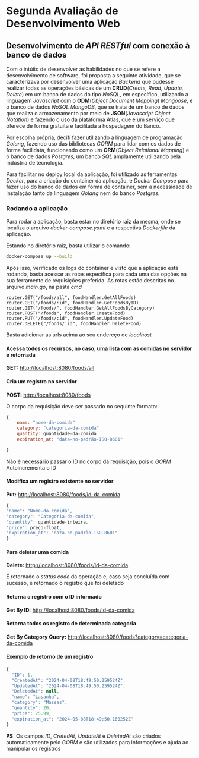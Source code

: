 # Segunda Avaliação de Desenvolvimento Web

## Desenvolvimento de _API_ _RESTful_ com conexão à banco de dados

Com o intúito de desenvolver as habilidades no que se refere a desenvolvimento de software, foi proposta a seguinte atividade, que se caracterizava por desenvolver uma aplicação _Backend_ que pudesse realizar todas as operações básicas de um __CRUD__(_Create, Read, Update, Delete_) em um banco de dados do tipo _NoSQL_, em específico, utilizando a linguagem _Javascript_ com o __ODM__(_Object Document Mapping_) _Mongoose_, e o banco de dados _NoSQL_ _MongoDB_, que se trata de um banco de dados que realiza o armazenamento por meio de __JSON__(_Javascript Object Notation_) e fazendo o uso da plataforma Atlas, que é um serviço que oferece de forma gratuita e facilitada a hospedagem do Banco.

Por escolha própria, decifi fazer utilizando a linguagem de programação _Golang_, fazendo uso das bibliotecas _GORM_ para lidar com os dados de forma facilidata, funcionando como um __ORM__(_Object Relational Mapping_) e o banco de dados _Postgres_, um banco _SQL_ amplamente utilizando pela indústria de tecnologia.

Para facilitar no deploy local da aplicação, foi utilizado as ferramentas _Docker_, para a criação do container da aplicação, e _Docker Compose_ para fazer uso do banco de dados em forma de container, sem a necessidade de instalação tanto da linguagem _Golang_ nem do banco _Postgres_.

### Rodando a aplicação

Para rodar a aplicação, basta estar no diretório raiz da mesma, onde se localiza o arquivo _docker-compose.yaml_ e a respectiva _Dockerfile_ da aplicação.

Estando no diretório raiz, basta utilizar o comando:

```bash
docker-compose up --build
```

Após isso, verificado os logs do container e visto que a aplicação está rodando, basta acessar as rotas especifica para cada uma das opções na sua ferramente de requisições preferida. As rotas estão descritas no arquivo _main.go_, na pasta _cmd_

```golang
router.GET("/foods/all", foodHandler.GetAllFoods)
router.GET("/foods/:id", foodHandler.GetFoodsByID)
router.GET("/foods/", foodHandler.GetAllFoodsByCategory)
router.POST("/foods", foodHandler.CreateFood)
router.PUT("/foods/:id", foodHandler.UpdateFood)
router.DELETE("/foods/:id", foodHandler.DeleteFood)
```

Basta adicionar as urls acima ao seu endereço de _localhost_

#### Acessa todos os recursos, no caso, uma lista com as comidas no servidor é retornada

__GET:__ <http://localhost:8080/foods/all>

#### Cria um registro no servidor

__POST:__ <http://localhost:8080/foods>

O corpo da requisição deve ser passado no sequinte formato:

```javascript
{
    name: "nome-da-comida"
    category: "categoria-da-comida"
    quantity: quantidade-da-comida
    expiration_at: "data-no-padrão-ISO-8601"

}
```

Não é necessário passar o ID no corpo da requisição, pois o _GORM_ Autoincrementa o ID

#### Modifica um registro existente no servidor

__Put:__ <http://localhost:8080/foods/id-da-comida>

```javascript
{  
"name": "Nome-da-comida",
"category": "Categoria-da-comida",
"quantity": quantidade-inteira,
"price": preço-float,
"expiration_at": "data-no-padrão-ISO-8601"
}
```

#### Para deletar uma comida

__Delete:__ <http://localhost:8080/foods/id-da-comida>

É retornado o _status code_ da operação e, caso seja concluída com sucesso, é retornado o registro que foi deletado

#### Retorna o registro com o ID informado

__Get By ID:__ <http://localhost:8080/foods/id-da-comida>

#### Retorna todos os registro de determinada categoria

__Get By Category Query:__ <http://localhost:8080/foods?category=categoria-da-comida>

#### Exemplo de retorno de um registro

```javascript
{
  "ID": 1,
  "CreatedAt": "2024-04-08T18:49:50.259524Z",
  "UpdatedAt": "2024-04-08T18:49:50.259524Z",
  "DeletedAt": null,
  "name": "Lasanha",
  "category": "Massas",
  "quantity": 20,
  "price": 25.99,
  "expiration_at": "2024-05-08T18:49:50.160252Z"
}
```

__PS:__ Os campos _ID_, _CretedAt_, _UpdateAt_ e _DeletedAt_ são criados automaticamente pelo _GORM_ e são utilizados para informações e ajuda ao manipular os registros
